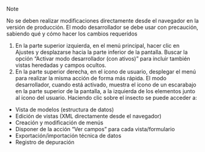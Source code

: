 > [!NOTE]
> No se deben realizar modificaciones directamente desde el navegador
en la versión de producción. El modo desarrollador se debe usar con
precaución, sabiendo qué y cómo hacer los cambios requeridos
1. En la parte superior izquierda, en el menú principal, hacer clic en Ajustes y desplazarse hacia la parte inferior de la pantalla. Buscar la opción “Activar modo desarrollador (con ativos)” para incluir también vistas heredadas y campos ocultos.
2. En la parte superior derecha, en el icono de usuario, desplegar el menú para realizar la misma acción de forma más rápida. El modo desarrollador, cuando está activado, muestra el icono de un escarabajo en la parte superior de la pantalla, a la izquierda de los elementos junto al icono del usuario. Haciendo clic sobre el insecto se puede acceder a:
- Vista de modelos (estructura de datos)
- Edición de vistas (XML directamente desde el navegador)
- Creación y modificación de menús
- Disponer de la acción “Ver campos” para cada vista/formulario
- Exportación/importación técnica de datos
- Registro de depuración

